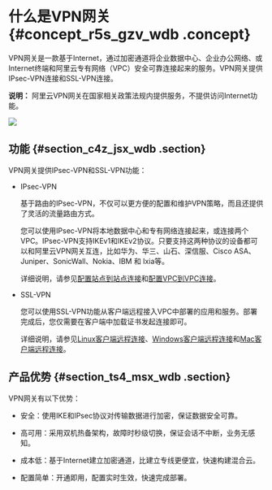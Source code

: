 # 什么是VPN网关 {#concept_r5s_gzv_wdb .concept}

VPN网关是一款基于Internet，通过加密通道将企业数据中心、企业办公网络、或Internet终端和阿里云专有网络（VPC）安全可靠连接起来的服务。VPN网关提供IPsec-VPN连接和SSL-VPN连接。

**说明：** 阿里云VPN网关在国家相关政策法规内提供服务，不提供访问Internet功能。

![](http://static-aliyun-doc.oss-cn-hangzhou.aliyuncs.com/assets/img/13431/15554652543233_zh-CN.png)

## 功能 {#section_c4z_jsx_wdb .section}

VPN网关提供IPsec-VPN和SSL-VPN功能：

-   IPsec-VPN

    基于路由的IPsec-VPN，不仅可以更方便的配置和维护VPN策略，而且还提供了灵活的流量路由方式。

    您可以使用IPsec-VPN将本地数据中心和专有网络连接起来，或连接两个VPC。IPsec-VPN支持IKEv1和IKEv2协议。只要支持这两种协议的设备都可以和阿里云VPN网关互连，比如华为、华三、山石、深信服、Cisco ASA、Juniper、SonicWall、Nokia、IBM 和 Ixia等。

    详细说明，请参见[配置站点到站点连接](../../../../intl.zh-CN/IPsec-VPN入门/建立站点到站点连接.md#)和[配置VPC到VPC连接](../../../../intl.zh-CN/用户指南/配置IPsec-VPN/配置VPC到VPC连接.md#)。

-   SSL-VPN

    您可以使用SSL-VPN功能从客户端远程接入VPC中部署的应用和服务。部署完成后，您仅需要在客户端中加载证书发起连接即可。

    详细说明，请参见[Linux客户端远程连接](../../../../intl.zh-CN/SSL-VPN入门/Linux客户端远程连接.md#)、[Windows客户端远程连接](../../../../intl.zh-CN/SSL-VPN入门/Windows客户端远程连接.md#)和[Mac客户端远程连接](../../../../intl.zh-CN/SSL-VPN入门/Mac客户端远程连接.md#)。


## 产品优势 {#section_ts4_msx_wdb .section}

VPN网关有以下优势：

-   安全：使用IKE和IPsec协议对传输数据进行加密，保证数据安全可靠。

-   高可用：采用双机热备架构，故障时秒级切换，保证会话不中断，业务无感知。

-   成本低：基于Internet建立加密通道，比建立专线更便宜，快速构建混合云。

-   配置简单：开通即用，配置实时生效，快速完成部署。


